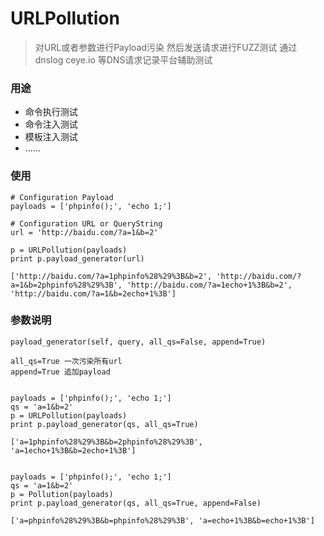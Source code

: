 # URLPollution

> 对URL或者参数进行Payload污染 然后发送请求进行FUZZ测试 通过 dnslog ceye.io 等DNS请求记录平台辅助测试

### 用途
* 命令执行测试
* 命令注入测试
* 模板注入测试
* ......


### 使用
```
# Configuration Payload
payloads = ['phpinfo();', 'echo 1;']

# Configuration URL or QueryString
url = 'http://baidu.com/?a=1&b=2'

p = URLPollution(payloads)
print p.payload_generator(url)
```

```
['http://baidu.com/?a=1phpinfo%28%29%3B&b=2', 'http://baidu.com/?a=1&b=2phpinfo%28%29%3B', 'http://baidu.com/?a=1echo+1%3B&b=2', 'http://baidu.com/?a=1&b=2echo+1%3B']
```


### 参数说明
```
payload_generator(self, query, all_qs=False, append=True)

all_qs=True 一次污染所有url
append=True 追加payload


payloads = ['phpinfo();', 'echo 1;']
qs = 'a=1&b=2'
p = URLPollution(payloads)
print p.payload_generator(qs, all_qs=True)

['a=1phpinfo%28%29%3B&b=2phpinfo%28%29%3B', 'a=1echo+1%3B&b=2echo+1%3B']


payloads = ['phpinfo();', 'echo 1;']
qs = 'a=1&b=2'
p = Pollution(payloads)
print p.payload_generator(qs, all_qs=True, append=False)

['a=phpinfo%28%29%3B&b=phpinfo%28%29%3B', 'a=echo+1%3B&b=echo+1%3B']

```
